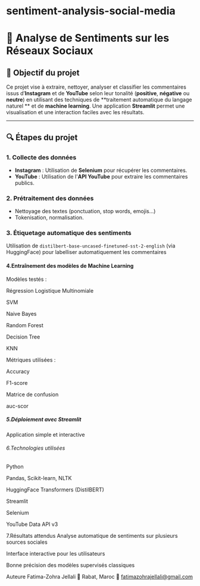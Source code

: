 # sentiment-analysis-social-media
# 💬 Analyse de Sentiments sur les Réseaux Sociaux

## 📌 Objectif du projet
Ce projet vise à extraire, nettoyer, analyser et classifier les commentaires issus d’**Instagram** et de **YouTube** selon leur tonalité (**positive**, **négative** ou **neutre**) en utilisant des techniques de **traitement automatique du langage naturel ** et de **machine learning**. Une application **Streamlit** permet une visualisation et une interaction faciles avec les résultats.

---

## 🔍 Étapes du projet

### 1. Collecte des données
- **Instagram** : Utilisation de **Selenium** pour récupérer les commentaires.
- **YouTube** : Utilisation de l'**API YouTube** pour extraire les commentaires publics.

### 2. Prétraitement des données
- Nettoyage des textes (ponctuation, stop words, emojis…)
- Tokenisation, normalisation.

### 3. Étiquetage automatique des sentiments
Utilisation de `distilbert-base-uncased-finetuned-sst-2-english` (via HuggingFace) pour labelliser automatiquement les commentaires 
#### 4.Entraînement des modèles de Machine Learning 
Modèles testés :

Régression Logistique Multinomiale

SVM

Naive Bayes

Random Forest

Decision Tree

KNN

Métriques utilisées :

Accuracy

F1-score

Matrice de confusion

auc-scor 
##### 5.Déploiement avec Streamlit 
Application simple et interactive  


###### 6.Technologies utilisées
 Python

Pandas, Scikit-learn, NLTK

HuggingFace Transformers (DistilBERT)

Streamlit

Selenium

YouTube Data API v3 



7.Résultats attendus 
Analyse automatique de sentiments sur plusieurs sources sociales

Interface interactive pour les utilisateurs

Bonne précision des modèles supervisés classiques

Auteure
Fatima-Zohra Jellali
📍 Rabat, Maroc
📧 fatimazohrajellali@gmail.com 
 
